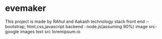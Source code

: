 # evemaker
This project is made by RAhul and Aakash
technology stack
front end :- bootstrap, html,css,javascript
backend : node.js(assuming 90%)
image src- google images
text src loremipsum.io
